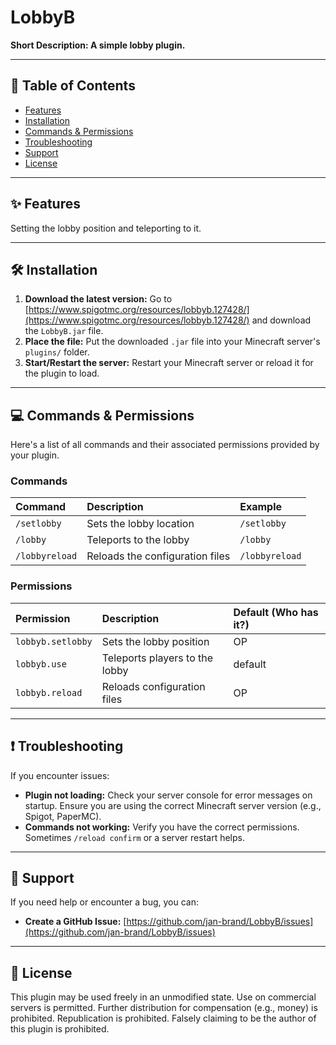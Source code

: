 # LobbyB

**Short Description: A simple lobby plugin.**

---

## 📝 Table of Contents

* [Features](#-features)
* [Installation](#-installation)
* [Commands & Permissions](#-commands--permissions)
* [Troubleshooting](#-troubleshooting)
* [Support](#-support)
* [License](#-license)

---

## ✨ Features

Setting the lobby position and teleporting to it.

---

## 🛠️ Installation

1.  **Download the latest version:** Go to [https://www.spigotmc.org/resources/lobbyb.127428/](https://www.spigotmc.org/resources/lobbyb.127428/) and download the `LobbyB.jar` file.
2.  **Place the file:** Put the downloaded `.jar` file into your Minecraft server's `plugins/` folder.
3.  **Start/Restart the server:** Restart your Minecraft server or reload it for the plugin to load.

---

## 💻 Commands & Permissions

Here's a list of all commands and their associated permissions provided by your plugin.

### Commands

| Command           | Description                       | Example          |
| :---------------- | :-------------------------------- | :--------------- |
| `/setlobby`       | Sets the lobby location           | `/setlobby`      |
| `/lobby`          | Teleports to the lobby            | `/lobby`         |
| `/lobbyreload`    | Reloads the configuration files   | `/lobbyreload`   |

### Permissions

| Permission      | Description                     | Default (Who has it?) |
| :-------------- | :------------------------------ | :-------------------- |
| `lobbyb.setlobby` | Sets the lobby position         | OP                    |
| `lobbyb.use`      | Teleports players to the lobby  | default               |
| `lobbyb.reload`   | Reloads configuration files     | OP                    |

---

## ❗ Troubleshooting

If you encounter issues:

* **Plugin not loading:** Check your server console for error messages on startup. Ensure you are using the correct Minecraft server version (e.g., Spigot, PaperMC).
* **Commands not working:** Verify you have the correct permissions. Sometimes `/reload confirm` or a server restart helps.

---

## 🤝 Support

If you need help or encounter a bug, you can:

* **Create a GitHub Issue:** [https://github.com/jan-brand/LobbyB/issues](https://github.com/jan-brand/LobbyB/issues)

---

## 📜 License

This plugin may be used freely in an unmodified state. Use on commercial servers is permitted.
Further distribution for compensation (e.g., money) is prohibited.
Republication is prohibited.
Falsely claiming to be the author of this plugin is prohibited.
